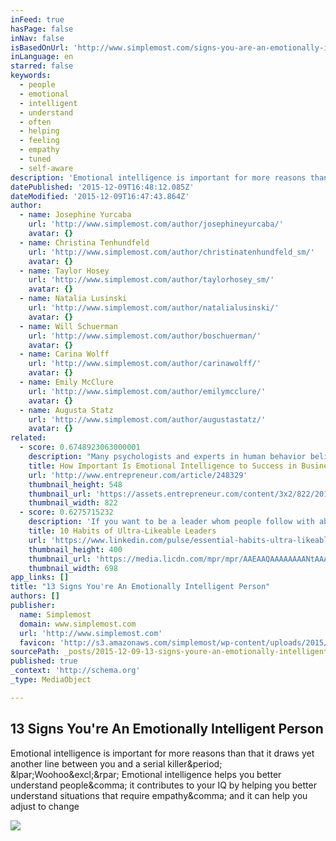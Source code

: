 ```yaml
---
inFeed: true
hasPage: false
inNav: false
isBasedOnUrl: 'http://www.simplemost.com/signs-you-are-an-emotionally-intelligent-person/'
inLanguage: en
starred: false
keywords:
  - people
  - emotional
  - intelligent
  - understand
  - often
  - helping
  - feeling
  - empathy
  - tuned
  - self-aware
description: 'Emotional intelligence is important for more reasons than that it draws yet another line between you and a serial killer. (Woohoo!) Emotional intelligence helps you better understand people, it contributes to your IQ by helping you better understand situations that require empathy, and it can help you adjust to change'
datePublished: '2015-12-09T16:48:12.085Z'
dateModified: '2015-12-09T16:47:43.864Z'
author:
  - name: Josephine Yurcaba
    url: 'http://www.simplemost.com/author/josephineyurcaba/'
    avatar: {}
  - name: Christina Tenhundfeld
    url: 'http://www.simplemost.com/author/christinatenhundfeld_sm/'
    avatar: {}
  - name: Taylor Hosey
    url: 'http://www.simplemost.com/author/taylorhosey_sm/'
    avatar: {}
  - name: Natalia Lusinski
    url: 'http://www.simplemost.com/author/natalialusinski/'
    avatar: {}
  - name: Will Schuerman
    url: 'http://www.simplemost.com/author/boschuerman/'
    avatar: {}
  - name: Carina Wolff
    url: 'http://www.simplemost.com/author/carinawolff/'
    avatar: {}
  - name: Emily McClure
    url: 'http://www.simplemost.com/author/emilymcclure/'
    avatar: {}
  - name: Augusta Statz
    url: 'http://www.simplemost.com/author/augustastatz/'
    avatar: {}
related:
  - score: 0.6748923063000001
    description: "Many psychologists and experts in human behavior believe that a person's emotional intelligence quotient (EQ) may be more important to success than the person's intelligence quotient (IQ). There are many valid definitions of emotional intelligence. We like to think about it as the four quadrants of a two-by-two matrix."
    title: How Important Is Emotional Intelligence to Success in Business?
    url: 'http://www.entrepreneur.com/article/248329'
    thumbnail_height: 548
    thumbnail_url: 'https://assets.entrepreneur.com/content/3x2/822/20150218171512-brain.jpeg'
    thumbnail_width: 822
  - score: 0.6275715232
    description: 'If you want to be a leader whom people follow with absolute conviction, you have to be a likeable leader. Tyrants and curmudgeons with brilliant vision can command a reluctant following for a time, but it never lasts. They burn people out before they ever get to see what anyone is truly capable of.'
    title: 10 Habits of Ultra-Likeable Leaders
    url: 'https://www.linkedin.com/pulse/essential-habits-ultra-likeable-leaders-dr-travis-bradberry'
    thumbnail_height: 400
    thumbnail_url: 'https://media.licdn.com/mpr/mpr/AAEAAQAAAAAAAANtAAAAJDAzNGEwN2YyLTQwZTEtNDhjZC1iZGI0LWM0Mjk5YmEzNWJmYw.jpg'
    thumbnail_width: 698
app_links: []
title: "13 Signs You're An Emotionally Intelligent Person"
authors: []
publisher:
  name: Simplemost
  domain: www.simplemost.com
  url: 'http://www.simplemost.com'
  favicon: 'http://s3.amazonaws.com/simplemost/wp-content/uploads/2015/09/15150135/simplemostfav3.png'
sourcePath: _posts/2015-12-09-13-signs-youre-an-emotionally-intelligent-person.md
published: true
_context: 'http://schema.org'
_type: MediaObject

---
```

<article style=""><h1>13 Signs You're An Emotionally Intelligent Person</h1><p>Emotional intelligence is important for more reasons than that it draws yet another line between you and a serial killer&amp;period; &amp;lpar;Woohoo&amp;excl;&amp;rpar; Emotional intelligence helps you better understand people&amp;comma; it contributes to your IQ by helping you better understand situations that require empathy&amp;comma; and it can help you adjust to change</p><img src="http://s3.amazonaws.com/simplemost/wp-content/uploads/2015/08/18144203/f464d773788f3e2e_640_intelligent-woman.jpg" /></article>